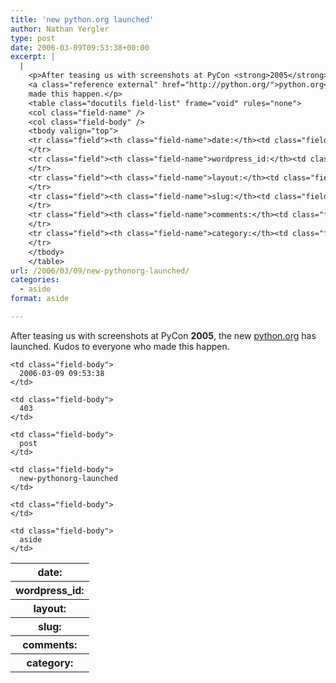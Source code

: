 ```yaml
---
title: 'new python.org launched'
author: Nathan Yergler
type: post
date: 2006-03-09T09:53:38+00:00
excerpt: |
  |
    <p>After teasing us with screenshots at PyCon <strong>2005</strong>, the new
    <a class="reference external" href="http://python.org/">python.org</a> has launched. Kudos to everyone who
    made this happen.</p>
    <table class="docutils field-list" frame="void" rules="none">
    <col class="field-name" />
    <col class="field-body" />
    <tbody valign="top">
    <tr class="field"><th class="field-name">date:</th><td class="field-body">2006-03-09 09:53:38</td>
    </tr>
    <tr class="field"><th class="field-name">wordpress_id:</th><td class="field-body">403</td>
    </tr>
    <tr class="field"><th class="field-name">layout:</th><td class="field-body">post</td>
    </tr>
    <tr class="field"><th class="field-name">slug:</th><td class="field-body">new-pythonorg-launched</td>
    </tr>
    <tr class="field"><th class="field-name">comments:</th><td class="field-body"></td>
    </tr>
    <tr class="field"><th class="field-name">category:</th><td class="field-body">aside</td>
    </tr>
    </tbody>
    </table>
url: /2006/03/09/new-pythonorg-launched/
categories:
  - aside
format: aside

---
```

After teasing us with screenshots at PyCon **2005**, the new [python.org][1]  has launched. Kudos to everyone who made this happen.

<table class="docutils field-list" frame="void" rules="none">
  <col class="field-name" /> <col class="field-body" /> <tr class="field">
    <th class="field-name">
      date:
    </th>

    <td class="field-body">
      2006-03-09 09:53:38
    </td>
  </tr>

  <tr class="field">
    <th class="field-name">
      wordpress_id:
    </th>

    <td class="field-body">
      403
    </td>
  </tr>

  <tr class="field">
    <th class="field-name">
      layout:
    </th>

    <td class="field-body">
      post
    </td>
  </tr>

  <tr class="field">
    <th class="field-name">
      slug:
    </th>

    <td class="field-body">
      new-pythonorg-launched
    </td>
  </tr>

  <tr class="field">
    <th class="field-name">
      comments:
    </th>

    <td class="field-body">
    </td>
  </tr>

  <tr class="field">
    <th class="field-name">
      category:
    </th>

    <td class="field-body">
      aside
    </td>
  </tr>
</table>

 [1]: http://python.org/